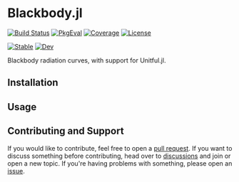 # Blackbody.jl

[![Build Status](https://github.com/JuliaAstro/Blackbody.jl/actions/workflows/CI.yml/badge.svg?branch=main)](https://github.com/JuliaAstro/Blackbody.jl/actions/workflows/CI.yml?query=branch%3Amain)
[![PkgEval](https://juliaci.github.io/NanosoldierReports/pkgeval_badges/B/Blackbody.svg)](https://juliaci.github.io/NanosoldierReports/pkgeval_badges/report.html)
[![Coverage](https://codecov.io/gh/JuliaAstro/Blackbody.jl/branch/main/graph/badge.svg)](https://codecov.io/gh/JuliaAstro/Blackbody.jl)
[![License](https://img.shields.io/github/license/JuliaAstro/Blackbody.jl?color=yellow)](LICENSE)

[![Stable](https://img.shields.io/badge/docs-stable-blue.svg)](https://JuliaAstro.github.io/Blackbody.jl/stable)
[![Dev](https://img.shields.io/badge/docs-dev-blue.svg)](https://JuliaAstro.github.io/Blackbody.jl/dev)

Blackbody radiation curves, with support for Unitful.jl.

## Installation

## Usage

## Contributing and Support

If you would like to contribute, feel free to open a [pull request](https://github.com/JuliaAstro/Blackbody.jl/pulls). If you want to discuss something before contributing, head over to [discussions](https://github.com/JuliaAstro/Blackbody.jl/discussions) and join or open a new topic. If you're having problems with something, please open an [issue](https://github.com/JuliaAstro/Blackbody.jl/issues).
